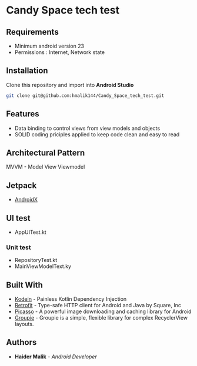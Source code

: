 # Candy Space tech test

## Requirements

 - Minimum android version 23
 - Permissions : Internet, Network state

## Installation
Clone this repository and import into **Android Studio**
```bash
git clone git@github.com:hmalik144/Candy_Space_tech_test.git
```

## Features

 - Data binding to control views from view models and objects
 - SOLID coding priciples applied to keep code clean and easy to read 

## Architectural Pattern

MVVM - Model View Viewmodel

## Jetpack

* [AndroidX](https://developer.android.com/jetpack)

## UI test
 - AppUITest.kt

### Unit test
 - RepositoryTest.kt
 - MainViewModelText.ky
 
## Built With

* [Kodein](https://github.com/Kodein-Framework/Kodein-DI) - Painless Kotlin Dependency Injection
* [Retrofit](https://github.com/square/retrofit) - Type-safe HTTP client for Android and Java by Square, Inc
* [Picasso](https://square.github.io/picasso/) - A powerful image downloading and caching library for Android
* [Groupie](https://github.com/lisawray/groupie) - Groupie is a simple, flexible library for complex RecyclerView layouts.


## Authors

* **Haider Malik** - *Android Developer* 
